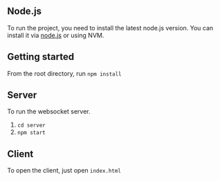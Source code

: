 ## Node.js

To run the project, you need to install the latest node.js version. You can install it via [node.js](https://nodejs.org/en/) or using NVM.

## Getting started

From the root directory, run `npm install`

## Server

To run the websocket server.

1. `cd server`
2. `npm start`

## Client

To open the client, just open `index.html`


